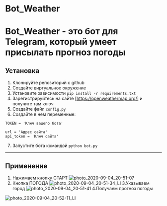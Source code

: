 # Bot_Weather

Bot_Weather - это бот для Telegram, который умеет присылать прогноз погоды
==================================================================================

## Установка

1. Клонируйте репозиторий с github
2. Создайте виртуальное окружение
3. Установите зависимости `pip install -r requirements.txt`
4. Зарегистрируйтесь на сайте [https://openweathermap.org/] и получите там ключ
5. Создайте файл `config.py`
6. Создайте в нем переменные:
```
TOKEN = 'Ключ вашего бота'

url = 'Адрес сайта'
api_token = 'Ключ сайта'
```
7. Запустите бота командой `python bot.py`

----------------------------------------------------------------------------------

## Применение

1. Нажимаем кнопку СТАРТ
![photo_2020-09-04_20-51-07](https://user-images.githubusercontent.com/61093151/92274643-4d08a880-eef6-11ea-92c1-fbec72681630.jpg)
2. Кнопка ПОГОДА
![photo_2020-09-04_20-51-34_LI](https://user-images.githubusercontent.com/61093151/92275937-c2757880-eef8-11ea-9c16-7c86332f9780.jpg)
3.Указываем город 
![photo_2020-09-04_20-51-41](https://user-images.githubusercontent.com/61093151/92276112-0e282200-eef9-11ea-9ff6-5cc2226c6082.jpg)
4.Получаем прогноз погоды


![photo_2020-09-04_20-52-11_LI](https://user-images.githubusercontent.com/61093151/92277087-e3d76400-eefa-11ea-921a-b8bb7b011e45.jpg)
